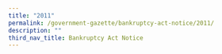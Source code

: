 ```yaml
---
title: "2011"
permalink: /government-gazette/bankruptcy-act-notice/2011/
description: ""
third_nav_title: Bankruptcy Act Notice
---
```

